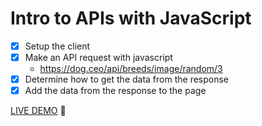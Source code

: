 # Intro to APIs with JavaScript

* [x] Setup the client
* [x] Make an API request with javascript
  * https://dog.ceo/api/breeds/image/random/3
* [x] Determine how to get the data from the response
* [x] Add the data from the response to the page

[LIVE DEMO](https://inesmathy.github.io/api-requests/index.html) 🚀
